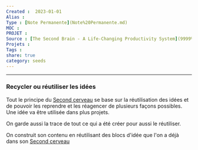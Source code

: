 ```yaml
---
Created :  2023-01-01
Alias :
Type : [Note Permanente](Note%20Permanente.md)
MOC : 
PROJET :
Source : [The Second Brain - A Life-Changing Productivity System](9999%20Inbox/Obsidian/The%20Second%20Brain%20-%20A%20Life-Changing%20Productivity%20System.md)
Projets :
Tags : 
share: true
category: seeds
---
```



***

### Recycler ou réutiliser les idées

Tout le principe du [Second cerveau](./Second%20cerveau.md) se base sur la réutilisation des idées et de pouvoir les reprendre et les réagencer de plusieurs façons possibles. Une idée va être utilisée dans plus projets.

On garde aussi la trace de tout ce qui a été créer pour aussi le réutiliser.

On construit son contenu en réutilisant des blocs d'idée que l'on a déjà dans son [Second cerveau](./Second%20cerveau.md)
